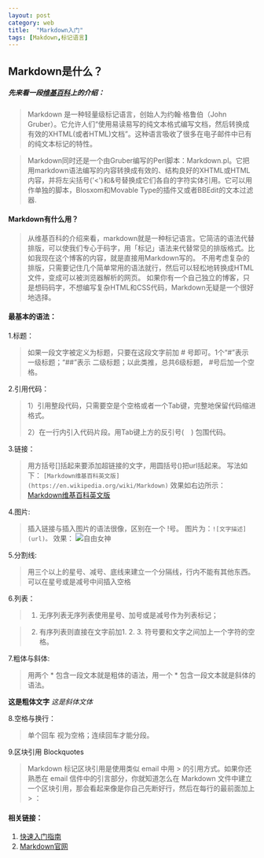 ```yaml
---
layout: post
category: web
title:  "Markdown入门"
tags: [Makdown,标记语言]
---
```


## Markdown是什么？

##### 先来看一段[维基百科](https://zh.wikipedia.org/zh-cn/Markdown)上的介绍：

>Markdown 是一种轻量级标记语言，创始人为约翰·格鲁伯（John Gruber）。它允许人们“使用易读易写的纯文本格式编写文档，然后转换成有效的XHTML(或者HTML)文档”。这种语言吸收了很多在电子邮件中已有的纯文本标记的特性。

>Markdown同时还是一个由Gruber编写的Perl脚本：Markdown.pl。它把用markdown语法编写的内容转换成有效的、结构良好的XHTML或HTML内容，并将左尖括号('<')和&号替换成它们各自的字符实体引用。它可以用作单独的脚本，Blosxom和Movable Type的插件又或者BBEdit的文本过滤器.


#### Markdown有什么用？
>从维基百科的介绍来看，markdown就是一种标记语言。它简洁的语法代替排版，可以使我们专心于码字，用「标记」语法来代替常见的排版格式。比如我现在这个博客的内容，就是直接用Markdown写的。 不用考虑复杂的排版，只需要记住几个简单常用的语法就行，然后可以轻松地转换成HTML文件，变成可以被浏览器解析的网页。
如果你有一个自己独立的博客，只是想码码字，不想编写复杂HTML和CSS代码，Markdown无疑是一个很好地选择。

####  最基本的语法：
1.标题：
>如果一段文字被定义为标题，只要在这段文字前加 # 号即可。1个“#”表示 一级标题；“##”表示 二级标题；以此类推，总共6级标题， #号后加一个空格。

2.引用代码：
>1）引用整段代码，只需要空是个空格或者一个Tab键，完整地保留代码缩进格式。
>
>2）在一行内引入代码片段。用Tab键上方的反引号(`  `) 包围代码。

3.链接：
>用方括号[]括起来要添加超链接的文字，用圆括号()把url括起来。
>写法如下：
>`[Markdown维基百科英文版](https://en.wikipedia.org/wiki/Markdown)`
>效果如右边所示：[Markdown维基百科英文版](https://en.wikipedia.org/wiki/Markdown)

4.图片:
>插入链接与插入图片的语法很像，区别在一个 !号。
>图片为：`![文字描述](url)。`
>效果：
     ![自由女神](http://www.jianbihua.cc/uploads/allimg/141029/15-14102ZZF42T-lp.jpg)

5.分割线: 
>用三个以上的星号、减号、底线来建立一个分隔线，行内不能有其他东西。可以在星号或是减号中间插入空格

6.列表：
>1. 无序列表无序列表使用星号、加号或是减号作为列表标记；


>2. 有序列表则直接在文字前加1. 2. 3. 符号要和文字之间加上一个字符的空格。

7.粗体与斜体: 
>用两个 * 包含一段文本就是粗体的语法，用一个 * 包含一段文本就是斜体的语法。

**这是粗体文字**
*这是斜体文体*

8.空格与换行： 
>单个回车 视为空格；连续回车才能分段。

9.区块引用 Blockquotes
>Markdown 标记区块引用是使用类似 email 中用 > 的引用方式。如果你还熟悉在 email 信件中的引言部分，你就知道怎么在 Markdown 文件中建立一个区块引用，那会看起来像是你自己先断好行，然后在每行的最前面加上 > ：

#### 相关链接：
1. [快速入门指南](http://wowubuntu.com/markdown/basic.html)
2. [Markdown官网](http://daringfireball.net/projects/markdown/)